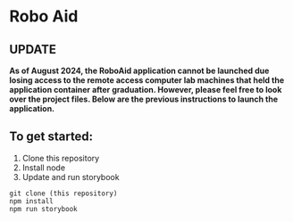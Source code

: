 # Robo Aid

## UPDATE
**As of August 2024, the RoboAid application cannot be launched due losing access to the remote access computer lab machines that held the application container after graduation.
However, please feel free to look over the project files. Below are the previous instructions to launch the application.**

## To get started:
1. Clone this repository
2. Install node
3. Update and run storybook

```
git clone (this repository)
npm install
npm run storybook
```
